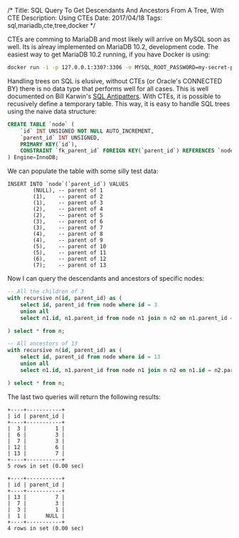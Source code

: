 /*
Title: SQL Query To Get Descendants And Ancestors From A Tree, With CTE
Description: Using CTEs
Date: 2017/04/18
Tags: sql,mariadb,cte,tree,docker
*/

CTEs are comming to MariaDB and most likely will arrive on MySQL soon as well.
Its is alreay implemented on MariaDB 10.2, development code. The easiest way to
get MariaDB 10.2 running, if you have Docker is using:

```bash
docker run -i -p 127.0.0.1:3307:3306 -e MYSQL_ROOT_PASSWORD=my-secret-pw -t cytopia/mariadb-10.2
```

Handling trees on SQL is elusive, without CTEs (or Oracle's CONNECTED BY) there
is no data type that performs well for all cases. This is well documented on 
Bill Karwin's [SQL Antipatters](https://pragprog.com/book/bksqla/sql-antipatterns).
With CTEs, it is possible to recusively define a temporary table. This way, it
is easy to handle SQL trees using the naive data structure:

```sql
CREATE TABLE `node` (
    `id` INT UNSIGNED NOT NULL AUTO_INCREMENT,
    `parent_id` INT UNSIGNED,
    PRIMARY KEY(`id`),
    CONSTRAINT `fk_parent_id` FOREIGN KEY(`parent_id`) REFERENCES `node`(`id`)
) Engine=InnoDB;
```

We can populate the table with some silly test data:

```
INSERT INTO `node`(`parent_id`) VALUES
        (NULL), -- parent of 1
        (1),    -- parent of 2
        (1),    -- parent of 3
        (2),    -- parent of 4
        (2),    -- parent of 5
        (3),    -- parent of 6
        (3),    -- parent of 7
        (4),    -- parent of 8
        (4),    -- parent of 9
        (5),    -- parent of 10
        (5),    -- parent of 11
        (6),    -- parent of 12
        (7);    -- parent of 13
```

Now I can query the descendants and ancestors of specific nodes:


```sql
-- All the children of 3
with recursive n(id, parent_id) as (
    select id, parent_id from node where id = 3
    union all
    select n1.id, n1.parent_id from node n1 join n n2 on n1.parent_id = n2.id

) select * from n;

-- All ancestors of 13
with recursive n(id, parent_id) as (
    select id, parent_id from node where id = 13
    union all
    select n1.id, n1.parent_id from node n1 join n n2 on n1.id = n2.parent_id

) select * from n;
```

The last two queries will return the following results:

```
+----+-----------+
| id | parent_id |
+----+-----------+
|  3 |         1 |
|  6 |         3 |
|  7 |         3 |
| 12 |         6 |
| 13 |         7 |
+----+-----------+
5 rows in set (0.00 sec)

+----+-----------+
| id | parent_id |
+----+-----------+
| 13 |         7 |
|  7 |         3 |
|  3 |         1 |
|  1 |      NULL |
+----+-----------+
4 rows in set (0.00 sec)
```
